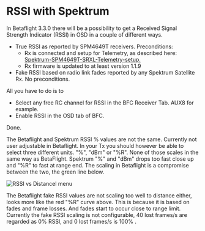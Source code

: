 # RSSI with Spektrum

In Betaflight 3.3.0 there will be a possibility to get a Received Signal Strength Indicator (RSSI) in OSD in a couple of different ways.

- True RSSI as reported by SPM4649T receivers. Preconditions:
  - Rx is connected and setup for Telemetry, as described here: [Spektrum-SPM4649T-SRXL-Telemetry-setup.](Spektrum-SPM4649T-SRXL-Telemetry-setup)
  - Rx firmware is updated to at least version 1.1.9
- Fake RSSI based on radio link fades reported by any Spektrum Satellite Rx. No preconditions.

All you have to do is to

- Select any free RC channel for RSSI in the BFC Receiver Tab. AUX8 for example.
- Enable RSSI in the OSD tab of BFC.

Done.

The Betaflight and Spektrum RSSI % values are not the same. Currently not user adjustable in Betaflight. In your Tx you should however be able to select three different units. "%", "dBm" or "%R". None of those scales in the same way as BetaFlight. Spektrum "%" and "dBm" drops too fast close up and "%R" to fast at range end. The scaling in Betaflight is a compromise between the two, the green line below.

![RSSI vs Distancel menu](/img/ideal_rssi_to_range.jpg)

The Betaflight fake RSSI values are not scaling too well to distance either, looks more like the red "%R" curve above. This is because it is based on fades and frame losses. And fades start to occur close to range limit. Currently the fake RSSI scaling is not configurable, 40 lost frames/s are regarded as 0% RSSI, and 0 lost frames/s is 100% .
